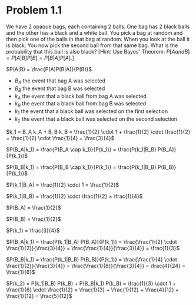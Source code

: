 
# Problem 1.1 

We have 2 opaque bags, each containing 2 balls. One bag has 2 black balls and the other has a black and a white ball. You pick a bag at random and then pick one of the balls in that bag at random. When you look at the ball it is black. You now pick the second ball from that same bag. What is the probability that this ball is also black? [Hint: Use Bayes' Theorem:  $P[A and B] = P[A|B]P[B] =  P[B|A]P[A]$.]

$P(A|B) = \frac{P(A)P(B|A)}{P(B)}$

- $B_A$ the event that bag A was selected
- $B_B$ the event that bag B was selected
- $k_A$ the event that a black ball from bag A was selected
- $k_B$ the event that a black ball from bag B was selected
- $k_1$ the event that a black ball was selected on the first selection
- $k_2$ the event that a black ball was selected on the second selection

$k_1 = B_A k_A + B_B k_B = \frac{1}{2} \cdot 1 + \frac{1}{2} \cdot \frac{1}{2} = \frac{1}{2} \cdot \frac{1}{4} = \frac{3}{4}$

$P(B_A|k_1) = \frac{P(B_A \cap k_1)}{P(k_1)} = \frac{P(k_1|B_B) P(B_A)}{P(k_1)}$

$P(B_B|k_1) = \frac{P(B_B \cap k_1)}{P(k_1)} = \frac{P(k_1|B_B) P(B_B)}{P(k_1)}$

$P(k_1|B_A) = \frac{1}{2} \cdot 1 = \frac{1}{2}$

$P(k_1|B_B) = \frac{1}{2} \cdot \frac{1}{2} = \frac{1}{4}$

$P(B_A) = \frac{1}{2}$

$P(B_B) = \frac{1}{2}$

$P(k_1) = \frac{3}{4}$

$P(B_A|k_1) = \frac{P(k_1|B_A) P(B_A)}{P(k_1)} = \frac{\frac{1}{2} \cdot \frac{1}{2}}{\frac{3}{4}} = \frac{\frac{1}{4}}{\frac{3}{4}} = \frac{1}{3}$

$P(B_B|k_1) = \frac{P(k_1|B_B) P(B_B)}{P(k_1)} = \frac{\frac{1}{4} \cdot \frac{1}{2}}{\frac{3}{4}} = \frac{\frac{1}{8}}{\frac{3}{4}} = \frac{4}{24} = \frac{1}{6}$

$P(k_2) = P(k_1|B_B) P(k_B) + P(B_B|k_1) P(k_B) = \frac{1}{3} \cdot 1 + \frac{1}{6} \cdot \frac{1}{2} = \frac{1}{3} + \frac{1}{12} + \frac{4}{12} + \frac{1}{12} = \frac{5}{12}$

